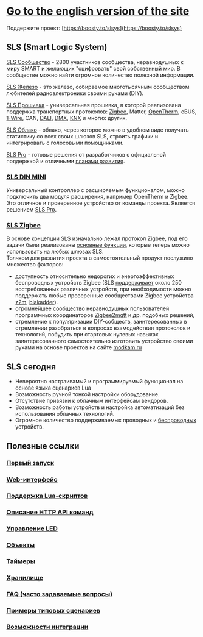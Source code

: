 # [Go to the english version of the site](/readme.md)

Поддержите проект: [https://boosty.to/slsys](https://boosty.to/slsys)

## SLS (Smart Logic System)

[SLS Сообщество](https://t.me/slsys) - 2800 участников сообщества, неравнодушных к миру SMART и желающих "оцифровать" свой собственный мир. В сообществе можно найти огромное количество полезной информации.

[SLS Железо](/sls_dev_rus.md) - это железо, собираемое многотысячным сообществом любителей радиоэлектроники своими руками (DIY).

[SLS Прошивка](https://boosty.to/slsys) - универсальная прошивка, в которой реализована поддержка транспортных протоколов: [Zigbee](/basic_rus.md), Matter,  [OpenTherm](/devices/din_mini_boiler_rus.md), eBUS, [1-Wire](/devices/din_mini_boiler_rus.md), CAN, [DALI](/devices/din_mini_lighting_rus.md),  [DMX](/devices/din_mini_lighting_rus.md), [KNX](/knx_rus.md) и многих других.

[SLS Облако](https://slsys.io/) -  облако, через которое можно в удобном виде получать статистику со всех своих шлюзов SLS, строить графики и интегрировать с голосовыми помощниками.

[SLS Pro](/sls_pro_rus.md)  - готовые решения от разработчиков с официальной поддержкой и отличными [планами развития](/offer_rus.md).  

### [SLS DIN MINI](/devices/din_mini_base_rus.md)

Универсальный контроллер с  расширяемым функционалом, можно подключить два модуля расширения, например OpenTherm и Zigbee.  Это отличное и проверенное устройство от команды проекта. Является решением [SLS Pro](/sls_pro_rus.md).  

### [SLS Zigbee](/basic_rus.md)

В основе концепции SLS изначально лежал протокол Zigbee, под его задачи были реализованы [основные функции](/basic_rus.md), которые теперь можно использовать на любых шлюзах SLS.  
Толчком для развития проекта в самостоятельный  продукт послужило множество  факторов:

* доступность относительно недорогих и энергоэффективных беспроводных устройств Zigbee (SLS [поддерживает](https://slsys.io/ru/action/supported_devices) около 250 востребованных  различных устройств, при необходимости можно поддержать любые проверенные сообществами Zigbee устройства [z2m](https://www.zigbee2mqtt.io/supported-devices/), [blakadder](https://zigbee.blakadder.com/all.html)).
* огромнейшее [сообщество](https://t.me/zigbeer) неравнодушных пользователей программных координаторов [Zigbee2mqtt](https://www.zigbee2mqtt.io/) и др. подобных решений,
* стремление к популяризации DIY-собществ,  заинтересованных в стремлении разобраться в вопросах взамодействия протоколов и технологий,   побудить при стартовых нулевых навыках заинтересованного  самостоятельно изготовить устройство своими руками на основе проектов на сайте [modkam.ru](https://modkam.ru)

## SLS сегодня

* Невероятно настраивамый и программируемый функционал на основе языка сценариев Lua
* Возможность ручной тонкой  настройки оборудование.
* Отсутствие привязки к облачным интерфейсам вендоров.
* Возможность работы устройств и настройка автоматизаций  без использования облачных технологий.  
* Огромное количество поддерживаемых проводных и [беспроводных](https://slsys.io/ru/action/supported_devices) устройств.

## Полезные ссылки

### [Первый запуск](/firststart_rus.md)

### [Web-интерфейс](/web_rus.md)

### [Поддержка Lua-скриптов](/lua_rus.md)

### [Описание HTTP API команд](/http_api_rus.md)

### [Управление LED](/led_control_rus.md)

### [Объекты](/objects_rus.md)

### [Таймеры](/timers_rus.md)

### [Хранилище](/storage_rus.md)

### [FAQ (часто задаваемые вопросы)](/faq_rus.md)

### [Примеры типовых сценариев](/samples_rus.md)

### [Возможноcти интеграции](/integration_rus.md)
